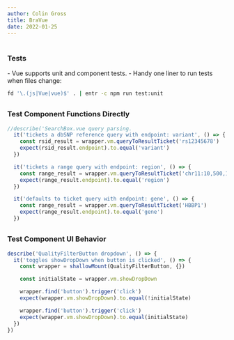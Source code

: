 ```yaml
---
author: Colin Gross
title: BraVue
date: 2022-01-25
---
```


# 
<h3>Tests</h3>
- Vue supports unit and component tests.
- Handy one liner to run tests when files change:

```sh
fd '\.(js|Vue|vue)$' . | entr -c npm run test:unit
```

## 
### Test Component Functions Directly
```js
//describe('SearchBox.vue query parsing.
  it('tickets a dbSNP reference query with endpoint: variant', () => {
    const rsid_result = wrapper.vm.queryToResultTicket('rs12345678')
    expect(rsid_result.endpoint).to.equal('variant')
  })

  it('tickets a range query with endpoint: region', () => {
    const range_result = wrapper.vm.queryToResultTicket('chr11:10,500,100-10,503,000')
    expect(range_result.endpoint).to.equal('region')
  })

  it('defaults to ticket query with endpoint: gene', () => {
    const range_result = wrapper.vm.queryToResultTicket('HBBP1')
    expect(range_result.endpoint).to.equal('gene')
  })
```

## 
### Test Component UI Behavior

```js
describe('QualityFilterButton dropdown', () => {
  it('toggles showDropDown when button is clicked', () => {
    const wrapper = shallowMount(QualityFilterButton, {})

    const initialState = wrapper.vm.showDropDown

    wrapper.find('button').trigger('click')
    expect(wrapper.vm.showDropDown).to.equal(!initialState)

    wrapper.find('button').trigger('click')
    expect(wrapper.vm.showDropDown).to.equal(initialState)
  })
})
```
